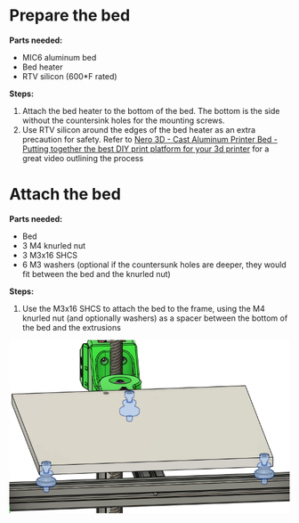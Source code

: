 # Prepare the bed


**Parts needed:**
* MIC6 aluminum bed
* Bed heater
* RTV silicon (600*F rated)


**Steps:**
1. Attach the bed heater to the bottom of the bed. The bottom is the side without the countersink holes for the mounting screws. 
2. Use RTV silicon around the edges of the bed heater as an extra precaution for safety. Refer to [Nero 3D - Cast Aluminum Printer Bed - Putting together the best DIY print platform for your 3d printer](https://www.youtube.com/watch?v=vZx4vfevwx4) for a great video outlining the process


# Attach the bed

**Parts needed:**
* Bed
* 3 M4 knurled nut
* 3 M3x16 SHCS
* 6 M3 washers (optional if the countersunk holes are deeper, they would fit between the bed and the knurled nut)

**Steps:**
1. Use the M3x16 SHCS to attach the bed to the frame, using the M4 knurled nut (and optionally washers) as a spacer between the bottom of the bed and the extrusions 

![](images/bed_attached.png)

